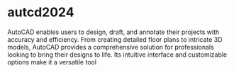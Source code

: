 # autcd2024
AutoCAD enables users to design, draft, and annotate their projects with accuracy and efficiency. From creating detailed floor plans to intricate 3D models, AutoCAD provides a comprehensive solution for professionals looking to bring their designs to life. Its intuitive interface and customizable options make it a versatile tool 
